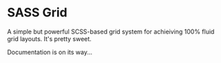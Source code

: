 # SASS Grid
A simple but powerful SCSS-based grid system for achieiving 100% fluid grid layouts. It's pretty sweet.


Documentation is on its way...